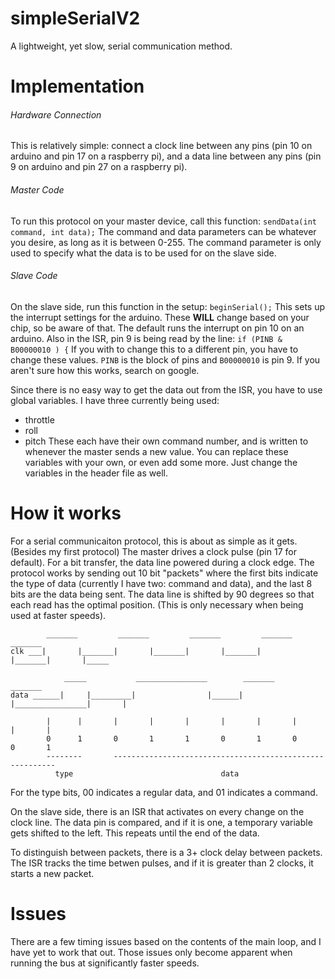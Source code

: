 # simpleSerialV2
A lightweight, yet slow, serial communication method.

# Implementation
###### Hardware Connection
This is relatively simple: connect a clock line between any pins (pin 10 on arduino and pin 17 on a raspberry pi), and a data line between any pins (pin 9 on arduino and pin 27 on a raspberry pi).

###### Master Code
To run this protocol on your master device, call this function:
`sendData(int command, int data);`
The command and data parameters can be whatever you desire, as long as it is between 0-255. The command parameter is only used to specify what the data is to be used for on the slave side.

###### Slave Code
On the slave side, run this function in the setup:
`beginSerial();`
This sets up the interrupt settings for the arduino. These **WILL** change based on your chip, so be aware of that. The default runs the interrupt on pin 10 on an arduino. Also in the ISR, pin 9 is being read by the line:
`if (PINB & B00000010 ) {`
If you with to change this to a different pin, you have to change these values. `PINB` is the block of pins and `B00000010` is pin 9. If you aren't sure how this works, search on google. 

Since there is no easy way to get the data out from the ISR, you have to use global variables. I have three currently being used:
- throttle
- roll
- pitch
These each have their own command number, and is written to whenever the master sends a new value. You can replace these variables with your own, or even add some more. Just change the variables in the header file as well.

# How it works
For a serial communicaiton protocol, this is about as simple as it gets. (Besides my first protocol)
The master drives a clock pulse (pin 17 for default). For a bit transfer, the data line powered during a clock edge. The protocol works by sending out 10 bit "packets" where the first bits indicate the type of data (currently I have two: command and data), and the last 8 bits are the data being sent. The data line is shifted by 90 degrees so that each read has the optimal position. (This is only necessary when being used at faster speeds).
```
        _______         _______         _______         _______         _______       
clk ___|       |_______|       |_______|       |_______|       |_______|       |_____

            _____           ________________        _______                  _______ 
data ______|     |_________|                |______|       |________________|       |  

        |      |       |       |       |       |       |       |       |       |
        0      1       0       1       1       0       1       0       0       1      
        --------       ---------------------------------------------------------
          type                                 data

```
For the type bits, 00 indicates a regular data, and 01 indicates a command.

On the slave side, there is an ISR that activates on every change on the clock line. The data pin is compared, and if it is one, a temporary variable gets shifted to the left. This repeats until the end of the data. 

To distinguish between packets, there is a 3+ clock delay between packets. The ISR tracks the time betwen pulses, and if it is greater than 2 clocks, it starts a new packet.

# Issues
There are a few timing issues based on the contents of the main loop, and I have yet to work that out. Those issues only become apparent when running the bus at significantly faster speeds. 
